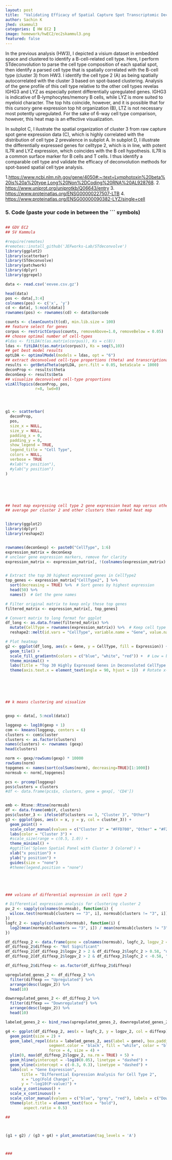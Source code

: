 ```yaml
---
layout: post
title:  "Validating Efficacy of Spatial Capture Spot Transcriptomic Deconvolution in Interrogating Cell Type"
author: Sachin K
jhed: skammul3
categories: [ HW EC2 ]
image: homework/hwEC2/ec2skammul3.png
featured: false
---
```



In the previous analysis (HW3), I depicted a visium dataset in embedded space and clustered to identify a B-cell-related cell type. Here, I perform STdeconvolution to parse the cell type composition of each spatial spot, then identify a parsed cell type that is spatially correlated with the B-cell type (cluster 3) from HW3. I identify the cell type 2 (A) as being spatially autocorrelated with the cluster 3 based on spot-based clustering. Analysis of the gene profile of this cell type relative to the other cell types revelas IGHG3 and LYZ as especially potent differentially upregulated genes. IGHG3 is indicative of B-lymphocytes/memory B cells, while LYZ is more suited to myeloid character. The top hits coincide, however, and it is possible that for this cursory gene expression top hit organization (B), LTZ is not necessary most potently upregulated. For the sake of 6-way cell type comparison, however, this heat map is an effective visualization.

In subplot C, I ilustrate the spatial organization of cluster 3 from raw capture spot gene expression data (C), which is highly correlated with the distribution of cell type 2 prevalence in subplot A. In subplot D, I illustrate the differentially expressed genes for celltype 2, which is in line, with potent IL7R and LYZ expression, which coincides with the B cell hypothesis. IL7R is a common surface marker for B cells and T cells. I thus identify a comparable cell type and validate the efficacy of deconvolution methods for spot-based spatial cell type analysis.



1.https://www.ncbi.nlm.nih.gov/gene/4050#:~:text=Lymphotoxin%20beta%20is%20a%20type,Long%20Non%2DCoding%20RNA%20AL928768.
2. https://www.uniprot.org/uniprotkb/Q06643/entry 
3. https://www.proteinatlas.org/ENSG00000227507-LTB
4. https://www.proteinatlas.org/ENSG00000090382-LYZ/single+cell



### 5. Code (paste your code in between the ``` symbols)

```r

## GDV EC2
## SV Kammula

#require(remotes) 
#remotes::install_github('JEFworks-Lab/STdeconvolve')
library(ggplot2)
library(scatterbar)
library(STdeconvolve)
library(patchwork)
library(dplyr)
library(ggrepel)

data <- read.csv('eevee.csv.gz')

head(data)
pos <- data[,3:4]
colnames(pos) <- c('x', 'y')
cd <- data[, 5:ncol(data)]
rownames(pos) <- rownames(cd) <- data$barcode

counts <- cleanCounts(t(cd), min.lib.size = 100)
## feature select for genes
corpus <- restrictCorpus(counts, removeAbove=1.0, removeBelow = 0.05)
## choose optimal number of cell-types
#ldas <- fitLDA(t(as.matrix(corpus)), Ks = c(8))
ldas <- fitLDA(t(as.matrix(corpus)), Ks = seq(5,10))
## get best model results
optLDA <- optimalModel(models = ldas, opt = "6")
## extract deconvolved cell-type proportions (theta) and transcriptional profiles (beta)
results <- getBetaTheta(optLDA, perc.filt = 0.05, betaScale = 1000)
deconProp <- results$theta
deconGexp <- results$beta
## visualize deconvolved cell-type proportions
vizAllTopics(deconProp, pos,
             r=8, lwd=0)	 




g1 <- scatterbar(
  deconProp,
  pos,
  size_x = NULL,
  size_y = NULL,
  padding_x = 0,
  padding_y = 0,
  show_legend = TRUE,
  legend_title = "Cell Type",
  colors = NULL,
  verbose = TRUE
  #xlab("x position"),
  #ylab("y position")
)






## heat map expressing cell type 2 gene expression heat map versus other cluster gene expression
## average per cluster 2 and other clusters then ranked heat map


library(ggplot2)
library(dplyr)
library(reshape2)


rownames(deconGexp) <- paste0("CellType", 1:6)
expression_matrix = deconGexp
# unclear gene expression markers, remove for clarity
expression_matrix <- expression_matrix[, !(colnames(expression_matrix) %in% c("JCHAIN", "IGHA1"))]


# Extract the top 30 highest expressed genes in CellType2
top_genes <- expression_matrix["CellType2", ] %>% 
  sort(decreasing = TRUE) %>%  # Sort genes by highest expression
  head(50) %>% 
  names()  # Get the gene names

# Filter original matrix to keep only these top genes
filtered_matrix <- expression_matrix[, top_genes]

# Convert matrix to long format for ggplot
df_long <- as.data.frame(filtered_matrix) %>%
  mutate(CellType = rownames(expression_matrix)) %>%  # Keep cell type info
  reshape2::melt(id.vars = "CellType", variable.name = "Gene", value.name = "Expression")

# Plot heatmap
g2 <- ggplot(df_long, aes(x = Gene, y = CellType, fill = Expression)) +
  geom_tile() +
  scale_fill_gradientn(colors = c("blue", "white", "red")) +  # Low = blue, high = red
  theme_minimal() +
  labs(title = "Top 30 Highly Expressed Genes in Deconvoluted CellType 2", x = "Gene", y = "Cell Type") +
  theme(axis.text.x = element_text(angle = 90, hjust = 1))  # Rotate x-axis labels for readability






## k means clustering and visualize 


gexp <- data[, 5:ncol(data)]

loggexp <- log10(gexp + 1)
com <- kmeans(loggexp, centers = 6)
clusters <- com$cluster
clusters <- as.factor(clusters)
names(clusters) <- rownames (gexp)
head(clusters)

norm <- gexp/rowSums(gexp) * 10000
rowSums(norm)
topgenes <- names(sort(colSums(norm), decreasing=TRUE)[1:1000])
normsub <- norm[,topgenes]

pcs <- prcomp(loggexp)
pos$clusters = clusters
#df <- data.frame(pcs$x, clusters, gene = gexp[, 'CD4'])


emb <- Rtsne::Rtsne(normsub)
df <- data.frame(emb$Y, clusters)
pos$cluster_3 <- ifelse(df$clusters == 3, "Cluster 3", "Other")
g3 <- ggplot(pos, aes(x = x, y = y, col = cluster_3)) + 
  geom_point() + 
  scale_color_manual(values = c("Cluster 3" = "#FFD700", "Other" = "#F2F2F2")) +
  labs(color = "Cluster 3") +
  #scale_size(range = c(0.5, 1.0)) +
  theme_minimal() + 
  #ggtitle('Spleen Spatial Panel with Cluster 3 Colored') +
  xlab("x position") +
  ylab("y position") + 
  guides(size = "none")
  #theme(legend.position = "none")





### volcano of differential expression in cell type 2

# Differential expression analysis for clustering cluster 2
pv_2 <- sapply(colnames(normsub), function(i) {
  wilcox.test(normsub[clusters == "3", i], normsub[clusters != "3", i])$p.value
})
logfc_2 <- sapply(colnames(normsub), function(i) {
  log2(mean(normsub[clusters == "3", i]) / mean(normsub[clusters != "3", i]))
})

df_diffexp_2 <- data.frame(gene = colnames(normsub), logfc_2, logpv_2 = -log10(pv_2 + 1e-300))
df_diffexp_2$diffexp <- "Not Significant"
df_diffexp_2[df_diffexp_2$logpv_2 > 2 & df_diffexp_2$logfc_2 > 0.58, "diffexp"] <- "Upregulated"
df_diffexp_2[df_diffexp_2$logpv_2 > 2 & df_diffexp_2$logfc_2 < -0.58, "diffexp"] <- "Downregulated"

df_diffexp_2$diffexp <- as.factor(df_diffexp_2$diffexp)

upregulated_genes_2 <- df_diffexp_2 %>%
  filter(diffexp == "Upregulated") %>%
  arrange(desc(logpv_2)) %>%
  head(10)

downregulated_genes_2 <- df_diffexp_2 %>%
  filter(diffexp == "Downregulated") %>%
  arrange(desc(logpv_2)) %>%
  head(10)

labeled_genes_2 <- bind_rows(upregulated_genes_2, downregulated_genes_2)

g4 <- ggplot(df_diffexp_2, aes(x = logfc_2, y = logpv_2, col = diffexp)) + 
  geom_point(size = 2) +
  geom_label_repel(data = labeled_genes_2, aes(label = gene), box.padding = 0.5,  point.padding = 0.5, 
                   segment.color = 'black', fill = "white", color = "black", max.overlaps = 25,
                   force = 4, size = 4) + 
  ylim(0, max(df_diffexp_2$logpv_2, na.rm = TRUE) + 5) + 
  geom_hline(yintercept = -log10(0.05), linetype = "dashed") + 
  geom_vline(xintercept = c(-0.3, 0.3), linetype = "dashed") +
  labs(col = "Gene Expression",
       title = "Differential Expression Analysis for Cell Type 2",
       x = "Log(Fold Change)", 
       y = "-log10(P-value)") +
  scale_y_continuous() + 
  scale_x_continuous() +
  scale_color_manual(values = c("blue", "grey", "red"), labels = c("Downregulated", "Normal", "Upregulated")) +
  theme(plot.title = element_text(face = "bold"),
        aspect.ratio = 0.5)

##



(g1 + g2) / (g3 + g4) + plot_annotation(tag_levels = 'A')



###
```

